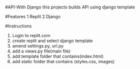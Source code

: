 #API-With Django
this projects builds API using django template

#Features
1.Replit
2.Django 

#Instructions
1. Login to replit.com
2. create replit and select django template
3. amend settings.py, url.py
4. add a views.py file(main file)
5. add template folder that contains(index.html)
6. add static folder that contains (styles.css, images)
